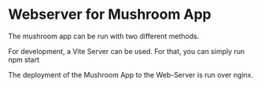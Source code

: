 # Webserver for Mushroom App

The mushroom app can be run with two different methods.

For development, a Vite Server can be used. For that, you can simply run
    npm start

The deployment of the Mushroom App to the Web-Server is run over nginx.
